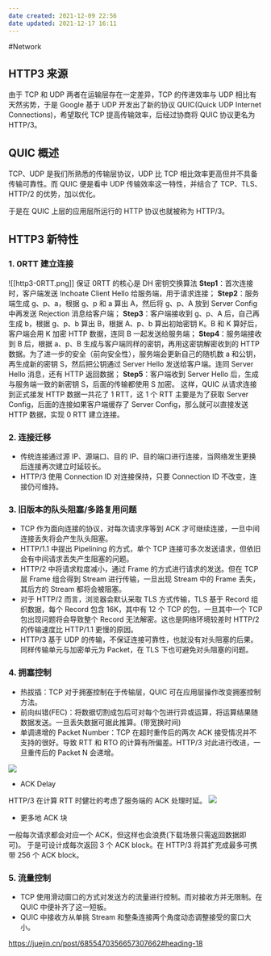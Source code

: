 ```yaml
---
date created: 2021-12-09 22:56
date updated: 2021-12-17 16:11
---
```


#Network

## HTTP3 来源

由于 TCP 和 UDP 两者在运输层存在一定差异，TCP 的传递效率与 UDP 相比有天然劣势，于是 Google 基于 UDP 开发出了新的协议 QUIC(Quick UDP Internet Connections)，希望取代 TCP 提高传输效率，后经过协商将 QUIC 协议更名为 HTTP/3。

## QUIC 概述

TCP、UDP 是我们所熟悉的传输层协议，UDP 比 TCP 相比效率更高但并不具备传输可靠性。而 QUIC 便是看中 UDP 传输效率这一特性，并结合了 TCP、TLS、HTTP/2 的优势，加以优化。

于是在 QUIC 上层的应用层所运行的 HTTP 协议也就被称为 HTTP/3。

## HTTP3 新特性

### 1. 0RTT 建立连接

![[http3-0RTT.png]]
保证 0RTT 的核心是 DH 密钥交换算法
**Step1**：首次连接时，客户端发送 Inchoate Client Hello 给服务端，用于请求连接；
**Step2**：服务端生成 g、p、a，根据 g、p 和 a 算出 A，然后将 g、p、A 放到 Server Config 中再发送 Rejection 消息给客户端；
**Step3**：客户端接收到 g、p、A 后，自己再生成 b，根据 g、p、b 算出 B，根据 A、p、b 算出初始密钥 K。B 和 K 算好后，客户端会用 K 加密 HTTP 数据，连同 B 一起发送给服务端；
**Step4**：服务端接收到 B 后，根据 a、p、B 生成与客户端同样的密钥，再用这密钥解密收到的 HTTP 数据。为了进一步的安全（前向安全性），服务端会更新自己的随机数 a 和公钥，再生成新的密钥 S，然后把公钥通过 Server Hello 发送给客户端。连同 Server Hello 消息，还有 HTTP 返回数据；
**Step5**：客户端收到 Server Hello 后，生成与服务端一致的新密钥 S，后面的传输都使用 S 加密。
这样，QUIC 从请求连接到正式接发 HTTP 数据一共花了 1 RTT，这 1 个 RTT 主要是为了获取 Server Config，后面的连接如果客户端缓存了 Server Config，那么就可以直接发送 HTTP 数据，实现 0 RTT 建立连接。

### 2. 连接迁移

- 传统连接通过源 IP、源端口、目的 IP、目的端口进行连接，当网络发生更换后连接再次建立时延较长。
- HTTP/3 使用 Connection ID 对连接保持，只要 Connection ID 不改变，连接仍可维持。

### 3. 旧版本的队头阻塞/多路复用问题

- TCP 作为面向连接的协议，对每次请求序等到 ACK 才可继续连接，一旦中间连接丢失将会产生队头阻塞。
- HTTP/1.1 中提出 Pipelining 的方式，单个 TCP 连接可多次发送请求，但依旧会有中间请求丢失产生阻塞的问题。
- HTTP/2 中将请求粒度减小，通过 Frame 的方式进行请求的发送。但在 TCP 层 Frame 组合得到 Stream 进行传输，一旦出现 Stream 中的 Frame 丢失，其后方的 Stream 都将会被阻塞。
- 对于 HTTP/2 而言，浏览器会默认采取 TLS 方式传输，TLS 基于 Record 组织数据，每个 Record 包含 16K，其中有 12 个 TCP 的包，一旦其中一个 TCP 包出现问题将会导致整个 Record 无法解密。这也是网络环境较差时 HTTP/2 的传输速度比 HTTP/1.1 更慢的原因。
- HTTP/3 基于 UDP 的传输，不保证连接可靠性，也就没有对头阻塞的后果。同样传输单元与加密单元为 Packet，在 TLS 下也可避免对头阻塞的问题。

### 4. 拥塞控制

- 热拔插：TCP 对于拥塞控制在于传输层，QUIC 可在应用层操作改变拥塞控制方法。
- 前向纠错(FEC)：将数据切割成包后可对每个包进行异或运算，将运算结果随数据发送。一旦丢失数据可据此推算。(带宽换时间)
- 单调递增的 Packet Number：TCP 在超时重传后的两次 ACK 接受情况并不支持的很好。导致 RTT 和 RTO 的计算有所偏差。HTTP/3 对此进行改进，一旦重传后的 Packet N 会递增。

![](https://p1-jj.byteimg.com/tos-cn-i-t2oaga2asx/gold-user-assets/2020/6/7/1728dbde7e87843c~tplv-t2oaga2asx-watermark.awebp)

- ACK Delay

HTTP/3 在计算 RTT 时健壮的考虑了服务端的 ACK 处理时延。
![](https://p1-jj.byteimg.com/tos-cn-i-t2oaga2asx/gold-user-assets/2020/6/7/1728dbe831911ad6~tplv-t2oaga2asx-watermark.awebp)

- 更多地 ACK 块

一般每次请求都会对应一个 ACK，但这样也会浪费(下载场景只需返回数据即可)。
于是可设计成每次返回 3 个 ACK block。在 HTTP/3 将其扩充成最多可携带 256 个 ACK block。

### 5. 流量控制

- TCP 使用滑动窗口的方式对发送方的流量进行控制。而对接收方并无限制。在 QUIC 中便补齐了这一短板。
- QUIC 中接收方从单挑 Stream 和整条连接两个角度动态调整接受的窗口大小。

<https://juejin.cn/post/6855470356657307662#heading-18>
